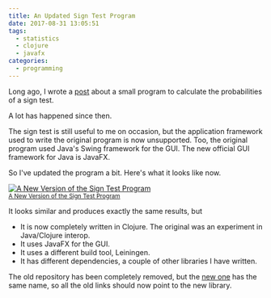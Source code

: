 ```yaml
---
title: An Updated Sign Test Program
date: 2017-08-31 13:05:51
tags:
  - statistics
  - clojure
  - javafx
categories:
  - programming
---
```


Long ago, I wrote a [post](https://clartaq.github.io/yo-dave/2011/07/09/2011-07-09-the-sign-test/) about a small program to calculate the probabilities of a sign test.

A lot has happened since then.

The sign test is still useful to me on occasion, but the application framework used to write the original program is now unsupported. Too, the original program used Java's Swing framework for the GUI. The new official GUI framework for Java is JavaFX.

So I've updated the program a bit. Here's what it looks like now.

[![A New Version of the Sign Test Program](https://github.com/clartaq/yo-dave/raw/master/images/2017-08-32-new-sign-test-program.PNG "A New Version of the Sign Test Program")<br><small>A New Version of the Sign Test Program</small>](https://github.com/clartaq/yo-dave/raw/master/images/2017-08-32-new-sign-test-program.PNG)

 It looks similar and produces exactly the same results, but

- It is now completely written in Clojure. The original was an experiment in Java/Clojure interop.
- It uses JavaFX for the GUI.
- It uses a different build tool, Leiningen.
- It has different dependencies, a couple of other libraries I have written.

The old repository has been completely removed, but the [new one](https://bitbucket.org/David_Clark/signtest) has the same name, so all the old links should now point to the new library.
